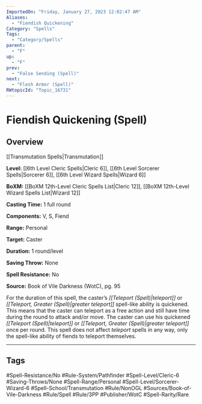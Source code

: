 ```yaml
---
ImportedOn: "Friday, January 27, 2023 12:02:47 AM"
Aliases:
  - "Fiendish Quickening"
Category: "Spells"
Tags:
  - "Category/Spells"
parent:
  - "F"
up:
  - "F"
prev:
  - "False Sending (Spell)"
next:
  - "Flesh Armor (Spell)"
RWtopicId: "Topic_16731"
---
```

# Fiendish Quickening (Spell)
## Overview
[[Transmutation Spells|Transmutation]]

**Level:** [[6th Level Cleric Spells|Cleric 6]], [[6th Level Sorcerer Spells|Sorcerer 6]], [[6th Level Wizard Spells|Wizard 6]]

**BoXM:** [[BoXM 12th-Level Cleric Spells List|Cleric 12]], [[BoXM 12th-Level Wizard Spells List|Wizard 12]]

**Casting Time:** 1 full round

**Components:** V, S, Fiend

**Range:** Personal

**Target:** Caster

**Duration:** 1 round/level

**Saving Throw:** None

**Spell Resistance:** No

**Source:** Book of Vile Darkness (WotC), pg. 95

For the duration of this spell, the caster’s *[[Teleport (Spell)|teleport]]* or *[[Teleport, Greater (Spell)|greater teleport]]* spell-like ability is quickened. This means that the caster can teleport as a free action and still have time during the round to attack and/or move. The caster can use his quickened *[[Teleport (Spell)|teleport]]* or *[[Teleport, Greater (Spell)|greater teleport]]* once per round. This spell does not affect *teleport* spells in any way, only the spell-like ability of fiends to teleport themselves.


---
## Tags
#Spell-Resistance/No #Rule-System/Pathfinder #Spell-Level/Cleric-6 #Saving-Throws/None #Spell-Range/Personal #Spell-Level/Sorcerer-Wizard-6 #Spell-School/Transmutation #Rule/NonOGL #Sources/Book-of-Vile-Darkness #Rule/Spell #Rule/3PP #Publisher/WotC #Spell-Rarity/Rare

